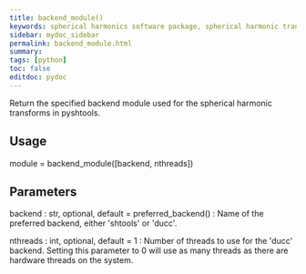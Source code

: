 ```yaml
---
title: backend_module()
keywords: spherical harmonics software package, spherical harmonic transform, legendre functions, multitaper spectral analysis, Python, gravity, magnetic field
sidebar: mydoc_sidebar
permalink: backend_module.html
summary:
tags: [python]
toc: false
editdoc: pydoc
---
```


Return the specified backend module used for the spherical harmonic
transforms in pyshtools.

## Usage

module = backend_module([backend, nthreads])

## Parameters

backend : str, optional, default = preferred_backend()
:   Name of the preferred backend, either 'shtools' or 'ducc'.

nthreads : int, optional, default = 1
:   Number of threads to use for the 'ducc' backend. Setting this parameter
    to 0 will use as many threads as there are hardware threads on the
    system.

